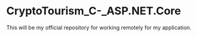 # CryptoTourism_C-_ASP.NET.Core
This will be my official repository for working remotely for my application.
